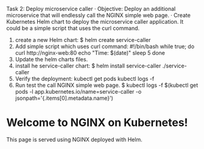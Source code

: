 Task 2:
Deploy microservice caller
· Objective: Deploy an additional microservice that will endlessly call the NGINX simple web page.
· Create Kubernetes Helm chart to deploy the microservice caller application.
It could be a simple script that uses the curl command.

1. create a new Helm chart:
  $ helm create service-caller
2. Add simple script which uses curl command:
#!/bin/bash
while true; do
    curl http://nginx-web:80
    echo "Time: $(date)"
    sleep 5
done
3. Update the helm charts files.
4. install he service-caller chart:
  $ helm install service-caller ./service-caller
5. Verify the deployment:
  kubectl get pods
  kubectl logs -f <service-caller-pod-name>
6. Run test the call NGINX simple web page.
  $ kubectl logs -f $(kubectl get pods -l app.kubernetes.io/name=service-caller -o jsonpath='{.items[0].metadata.name}')
  
<!DOCTYPE html>
<html>
<head>
    <title>Welcome to NGINX</title>
</head>
<body>
    <h1>Welcome to NGINX on Kubernetes!</h1>
    <p>This page is served using NGINX deployed with Helm.</p>
</body>
</html>  
  
  


